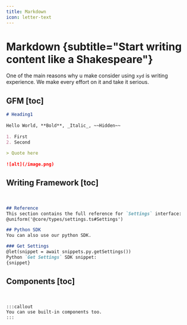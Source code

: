 ```yaml
---
title: Markdown
icon: letter-text
---
```


# Markdown {subtitle="Start writing content like a Shakespeare"}

One of the main reasons why u make consider using `xyd` is writing experience.
We make every effort on it and take it serious.

## GFM [toc]
```md [descHead="GFM" desc="Use popular [markdown dialect](https://github.github.com/gfm/)."] 
# Heading1
 
Hello World, **Bold**, _Italic_, ~~Hidden~~
 
1. First
2. Second
 
> Quote here
 
![alt](/image.png)
```

## Writing Framework [toc]
&nbsp;
```md [descHead="Writing Framework" desc="Use our custom writing framework, learn more [here](https://xyd.dev/docs/guides/special-symbols)."] 
## Reference
This section contains the full reference for `Settings` interface:
@uniform('@core/types/settings.ts#Settings')

## Python SDK
You can also use our python SDK.

### Get Settings
@let(snippet = await snippets.py.getSettings())
Python `Get Settings` SDK snippet:
{snippet}
```

## Components [toc]
&nbsp;
```md [descHead="Components" desc="Use built-in [components](https://xyd.dev/docs/components)."] 
:::callout
You can use built-in components too.
:::
```
